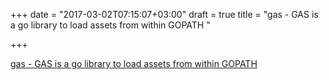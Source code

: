 +++
date = "2017-03-02T07:15:07+03:00"
draft = true
title = "gas - GAS is a go library to load assets from within GOPATH "

+++

<p><a href="https://t.co/3cdzjyX3uf">gas - GAS is a go library to load assets from within GOPATH </a></p>
